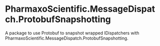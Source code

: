 # PharmaxoScientific.MessageDispatch.ProtobufSnapshotting
A package to use Protobuf to snapshot wrapped IDispatchers with PharmaxoScientific.MessageDispatch.ProtobufSnapshotting.